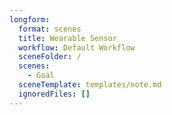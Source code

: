 ```yaml
---
longform:
  format: scenes
  title: Wearable Sensor
  workflow: Default Workflow
  sceneFolder: /
  scenes:
    - Goal
  sceneTemplate: templates/note.md
  ignoredFiles: []
---
```

